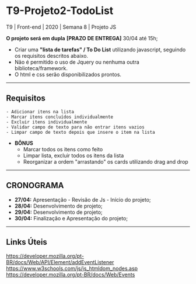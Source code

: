 # T9-Projeto2-TodoList
T9 | Front-end | 2020 | Semana 8 | Projeto JS

**O projeto será em dupla**
**[PRAZO DE ENTREGA]** 30/04 até 15h;

- Criar uma **"lista de tarefas" / To Do List** utilizando javascript, seguindo os requisitos descritos abaixo.
- Não é permitido o uso de Jquery ou nenhuma outra biblioteca/framework.
- O html e css serão disponibilizados prontos.
--------------

## Requisitos
    - Adicionar itens na lista
    - Marcar itens concluídos individualmente
    - Excluir itens individualmente
    - Validar campo de texto para não entrar itens vazios
    - Limpar campo de texto depois que insere o item na lista

- **BÔNUS**
    - Marcar todos os itens como feito
    - Limpar lista, excluir todos os itens da lista
    - Reorganizar a ordem "arrastando" os cards utilizando drag and drop

--------------

## CRONOGRAMA
- **27/04:** Apresentação - Revisão de Js - Início do projeto;
- **28/04:** Desenvolvimento de projeto;
- **29/04:** Desenvolvimento de projeto;
- **30/04:** Finalização e Apresentação do projeto;

--------------
## Links Úteis

https://developer.mozilla.org/pt-BR/docs/Web/API/Element/addEventListener
https://www.w3schools.com/js/js_htmldom_nodes.asp
https://developer.mozilla.org/pt-BR/docs/Web/Events


